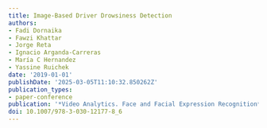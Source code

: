 ```yaml
---
title: Image-Based Driver Drowsiness Detection
authors:
- Fadi Dornaika
- Fawzi Khattar
- Jorge Reta
- Ignacio Arganda-Carreras
- María C Hernandez
- Yassine Ruichek
date: '2019-01-01'
publishDate: '2025-03-05T11:10:32.850262Z'
publication_types:
- paper-conference
publication: '*Video Analytics. Face and Facial Expression Recognition*'
doi: 10.1007/978-3-030-12177-8_6
---
```

